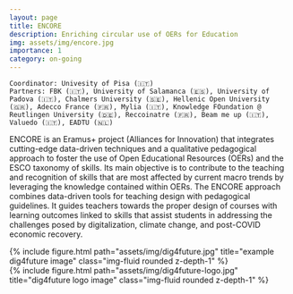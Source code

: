 ```yaml
---
layout: page
title: ENCORE
description: Enriching circular use of OERs for Education
img: assets/img/encore.jpg
importance: 1
category: on-going
---
```

    
    Coordinator: Univesity of Pisa (🇮🇹)
    Partners: FBK (🇮🇹), University of Salamanca (🇪🇸), University of Padova (🇮🇹), Chalmers University (🇸🇪), Hellenic Open University (🇬🇷), Adecco France (🇫🇷), Mylia (🇮🇹), Knowledge FOundation @ Reutlingen University (🇩🇪), Reccoinatre (🇫🇷), Beam me up (🇮🇹), Valuedo (🇮🇹), EADTU (🇳🇱)

ENCORE is an Eramus+ project (Alliances for Innovation) that integrates cutting-edge data-driven techniques and a qualitative pedagogical approach to foster the use of Open Educational Resources (OERs) and the ESCO taxonomy of skills. Its main objective is to contribute to the teaching and recognition of skills that are most affected by current macro trends by leveraging the knowledge contained within OERs. 
The ENCORE approach combines data-driven tools for teaching design with pedagogical guidelines. It guides teachers towards the proper design of courses with learning outcomes linked to skills that assist students in addressing the challenges posed by digitalization, climate change, and post-COVID economic recovery. 

<div class="row justify-content-sm-center">
    <div class="col-sm-8 mt-3 mt-md-0">
        {% include figure.html path="assets/img/dig4future.jpg" title="example dig4future image" class="img-fluid rounded z-depth-1" %}
    </div>
    <div class="col-sm-4 mt-3 mt-md-0">
        {% include figure.html path="assets/img/dig4future-logo.jpg" title="dig4future logo image" class="img-fluid rounded z-depth-1" %}
    </div>
</div>
